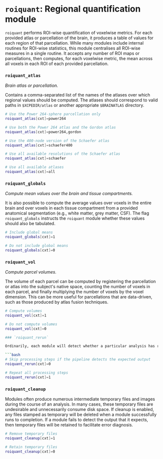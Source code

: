 # `roiquant`: Regional quantification module

`roiquant` performs ROI-wise quantification of voxelwise metrics. For each provided atlas or parcellation of the brain, it produces a table of values for each region of that parcellation. While many modules include internal routines for ROI-wise statistics, this module centralises all ROI-wise measures in a single routine. It accepts any number of ROI maps or parcellations, then computes, for each voxelwise metric, the mean across all voxels in each ROI of each provided parcellation.

### `roiquant_atlas`

_Brain atlas or parcellation._

Contains a comma-separated list of the names of the atlases over which regional values should be computed. The atlases should correspond to valid paths in `$XCPEDIR/atlas` or another appropriate `$BRAINATLAS` directory.

```bash
# Use the Power 264-sphere parcellation only
roiquant_atlas[cxt]=power264

# Use both the Power 264 atlas and the Gordon atlas
roiquant_atlas[cxt]=power264,gordon

# Use the 400-node version of the Schaefer atlas
roiquant_atlas[cxt]=schaefer400

# Use all available resolutions of the Schaefer atlas
roiquant_atlas[cxt]=schaefer

# Use all available atlases
roiquant_atlas[cxt]=all
```

### `roiquant_globals`

_Compute mean values over the brain and tissue compartments._

It is also possible to compute the average values over voxels in the entire brain and over voxels in each tissue compartment from a provided anatomical segmentation (e.g., white matter, grey matter, CSF). The flag `roiquant_globals` instructs the `roiquant` module whether these values should also be tabulated.

```bash
# Include global means
roiquant_globals[cxt]=1

# Do not include global means
roiquant_globals[cxt]=0
```

### `roiquant_vol`

_Compute parcel volumes._

The volume of each parcel can be computed by registering the parcellation or atlas into the subject's native space, counting the number of voxels in each parcel, and finally multiplying the number of voxels by the voxel dimension. This can be more useful for parcellations that are data-driven, such as those produced by atlas fusion techniques.

```bash
# Compute volumes
roiquant_vol[cxt]=1

# Do not compute volumes
roiquant_vol[cxt]=0

### `roiquant_rerun`

Ordinarily, each module will detect whether a particular analysis has run to completion before beginning it. If re-running is disabled, then the module will immediately skip to the next stage of analysis. Otherwise, any completed analyses will be repeated.If you change the run parameters, you should rerun any modules downstream of the change.

```bash
# Skip processing steps if the pipeline detects the expected output
roiquant_rerun[cxt]=0

# Repeat all processing steps
roiquant_rerun[cxt]=1
```

### `roiquant_cleanup`

Modules often produce numerous intermediate temporary files and images during the course of an analysis. In many cases, these temporary files are undesirable and unnecessarily consume disk space. If cleanup is enabled, any files stamped as temporary will be deleted when a module successfully runs to completion. If a module fails to detect the output that it expects, then temporary files will be retained to facilitate error diagnosis.

```bash
# Remove temporary files
roiquant_cleanup[cxt]=1

# Retain temporary files
roiquant_cleanup[cxt]=0
```
